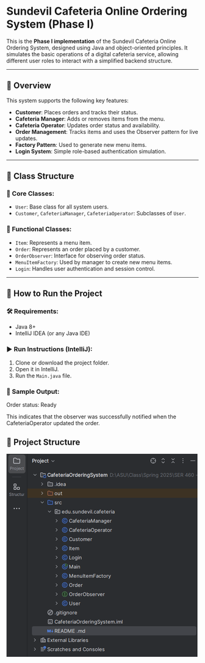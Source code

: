 # Sundevil Cafeteria Online Ordering System (Phase I)

This is the **Phase I implementation** of the Sundevil Cafeteria Online Ordering System, designed using Java and object-oriented principles. It simulates the basic operations of a digital cafeteria service, allowing different user roles to interact with a simplified backend structure.

---

## 📌 Overview

This system supports the following key features:

- **Customer**: Places orders and tracks their status.
- **Cafeteria Manager**: Adds or removes items from the menu.
- **Cafeteria Operator**: Updates order status and availability.
- **Order Management**: Tracks items and uses the Observer pattern for live updates.
- **Factory Pattern**: Used to generate new menu items.
- **Login System**: Simple role-based authentication simulation.

---

## 🧱 Class Structure

### 🔸 Core Classes:
- `User`: Base class for all system users.
- `Customer`, `CafeteriaManager`, `CafeteriaOperator`: Subclasses of `User`.

### 🔸 Functional Classes:
- `Item`: Represents a menu item.
- `Order`: Represents an order placed by a customer.
- `OrderObserver`: Interface for observing order status.
- `MenuItemFactory`: Used by manager to create new menu items.
- `Login`: Handles user authentication and session control.

---

## 🚀 How to Run the Project

### 🛠 Requirements:
- Java 8+
- IntelliJ IDEA (or any Java IDE)

### ▶️ Run Instructions (IntelliJ):
1. Clone or download the project folder.
2. Open it in IntelliJ.
3. Run the `Main.java` file.

### 💬 Sample Output:
Order status: Ready

This indicates that the observer was successfully notified when the CafeteriaOperator updated the order.
## 📂 Project Structure
![img.png](img.png)